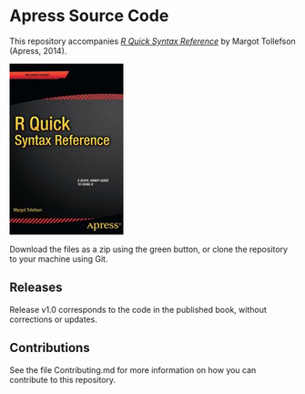 # Apress Source Code

This repository accompanies [*R Quick Syntax Reference*](http://www.apress.com/9781430266402) by Margot Tollefson (Apress, 2014).

![Cover image](9781430266402.jpg)

Download the files as a zip using the green button, or clone the repository to your machine using Git.

## Releases

Release v1.0 corresponds to the code in the published book, without corrections or updates.

## Contributions

See the file Contributing.md for more information on how you can contribute to this repository.
